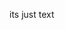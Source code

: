 <!DOCTYPE html>
<html>
<head>
	<title>	i dont know what's going on</title>
</head>
<body>
	<p>its just text</p>
	

</body>
</html>